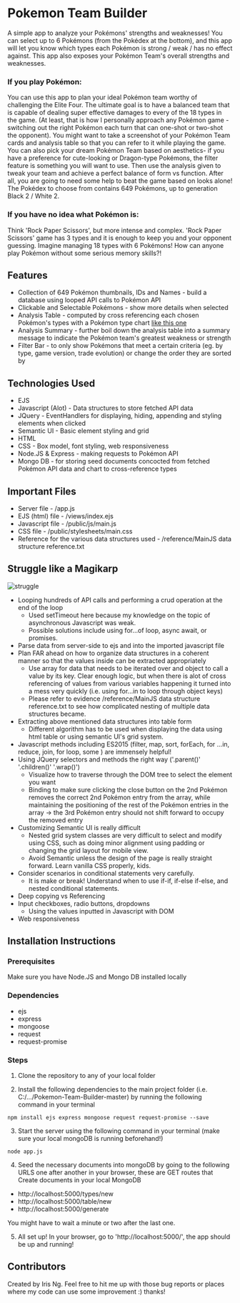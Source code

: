 # Pokemon Team Builder
A simple app to analyze your Pokémons' strengths and weaknesses!
You can select up to 6 Pokémons (from the Pokédex at the bottom), and this app will let you know which types each Pokémon is strong / weak / has no effect against.
This app also exposes your Pokémon Team's overall strengths and weaknesses.

### If you play Pokémon: 
You can use this app to plan your ideal Pokémon team worthy of challenging the Elite Four. The ultimate goal is to have a balanced team that is capable of dealing super effective damages to every of the 18 types in the game. 
(At least, that is how I personally approach any Pokémon game - switching out the right Pokémon each turn that can one-shot or two-shot the opponent). You might want to take a screenshot of your Pokémon Team cards and analysis table so that you can refer to it while playing the game.
You can also pick your dream Pokémon Team based on aesthetics- if you have a preference for cute-looking or Dragon-type Pokémons, the filter feature is something you will want to use. Then use the analysis given to tweak your team and achieve a perfect balance of form vs function. After all, you are going to need some help to beat the game based on looks alone!
The Pokédex to choose from contains 649 Pokémons, up to generation Black 2 / White 2. 

### If you have no idea what Pokémon is:
Think 'Rock Paper Scissors', but more intense and complex. 'Rock Paper Scissors' game has 3 types and it is enough to keep you and your opponent guessing. Imagine managing 18 types with 6 Pokémons! How can anyone play Pokémon without some serious memory skills?!

## Features

* Collection of 649 Pokémon thumbnails, IDs and Names - build a database using looped API calls to Pokémon API
* Clickable and Selectable Pokémons - show more details when selected
* Analysis Table - computed by cross referencing each chosen Pokémon's types with a Pokémon type chart [like this one](https://rankedboost.com/pokemon-lets-go/type-chart/) 
* Analysis Summary - further boil down the analysis table into a summary message to indicate the Pokémon team's greatest weakness or strength 
* Filter Bar - to only show Pokémons that meet a certain criteria (eg. by type, game version, trade evolution) or change the order they are sorted by 

## Technologies Used

* EJS
* Javascript (Alot) - Data structures to store fetched API data 
* JQuery - EventHandlers for displaying, hiding, appending and styling elements when clicked
* Semantic UI - Basic element styling and grid
* HTML 
* CSS - Box model, font styling, web responsiveness
* Node.JS & Express - making requests to Pokémon API
* Mongo DB - for storing seed documents concocted from fetched Pokémon API data and chart to cross-reference types

## Important Files
* Server file - /app.js
* EJS (html) file - /views/index.ejs
* Javascript file - /public/js/main.js
* CSS file - /public/stylesheets/main.css
* Reference for the various data structures used - /reference/MainJS data structure reference.txt

## Struggle like a Magikarp
![struggle](https://media1.tenor.com/images/5bae032b65f1da83c0f9580a580e6b79/tenor.gif?itemid=5536400)
* Looping hundreds of API calls and performing a crud operation at the end of the loop 
  - Used setTimeout here because my knowledge on the topic of asynchronous Javascript was weak. 
  - Possible solutions include using for...of loop, async await, or promises. 
* Parse data from server-side to ejs and into the imported javascript file
* Plan FAR ahead on how to organize data structures in a coherent manner so that the values inside can be extracted appropriately 
  - Use array for data that needs to be iterated over and object to call a value by its key. Clear enough logic, but when there is alot of cross referencing of values from various variables happening it turned into a mess very quickly (i.e. using for...in to loop through object keys) 
  - Please refer to evidence /reference/MainJS data structure reference.txt to see how complicated nesting of multiple data structures became.
* Extracting above mentioned data structures into table form 
  - Different algorithm has to be used when displaying the data using html table or using semantic UI's grid system.
* Javascript methods including ES2015 (filter, map, sort, forEach, for ...in, reduce, join, for loop, some ) are immensely helpful!
* Using JQuery selectors and methods the right way ('.parent()' '.children()' '.wrap()')
  - Visualize how to traverse through the DOM tree to select the element you want 
  - Binding to make sure clicking the close button on the 2nd Pokémon removes the correct 2nd Pokémon entry from the array, while maintaining the positioning of the rest of the Pokémon entries in the array -> the 3rd Pokémon entry should not shift forward to occupy the removed entry    
* Customizing Semantic UI is really difficult 
  - Nested grid system classes are very difficult to select and modify using CSS, such as doing minor alignment using padding or changing the grid layout for mobile view.
  - Avoid Semantic unless the design of the page is really straight forward. Learn vanilla CSS properly, kids.
* Consider scenarios in conditional statements very carefully. 
  - It is make or break! Understand when to use if-if, if-else if-else, and nested conditional statements.
* Deep copying vs Referencing 
* Input checkboxes, radio buttons, dropdowns 
  - Using the values inputted in Javascript with DOM 
* Web responsiveness

## Installation Instructions

### Prerequisites
Make sure you have Node.JS and Mongo DB installed locally

### Dependencies
* ejs
* express
* mongoose
* request
* request-promise

### Steps

1. Clone the repository to any of your local folder

2. Install the following dependencies to the main project folder (i.e. C:/.../Pokemon-Team-Builder-master) by running the following command in your terminal
```
npm install ejs express mongoose request request-promise --save
```

3. Start the server using the following command in your terminal (make sure your local mongoDB is running beforehand!)
```
node app.js 
```

4. Seed the necessary documents into mongoDB by going to the following URLS one after another in your browser, these are GET routes that Create documents in your local MongoDB

* http://localhost:5000/types/new
* http://localhost:5000/table/new
* http://localhost:5000/generate

You might have to wait a minute or two after the last one. 

5. All set up! In your browser, go to 'http://localhost:5000/', the app should be up and running!

## Contributors

Created by Iris Ng. 
Feel free to hit me up with those bug reports or places where my code can use some improvement :) thanks!
